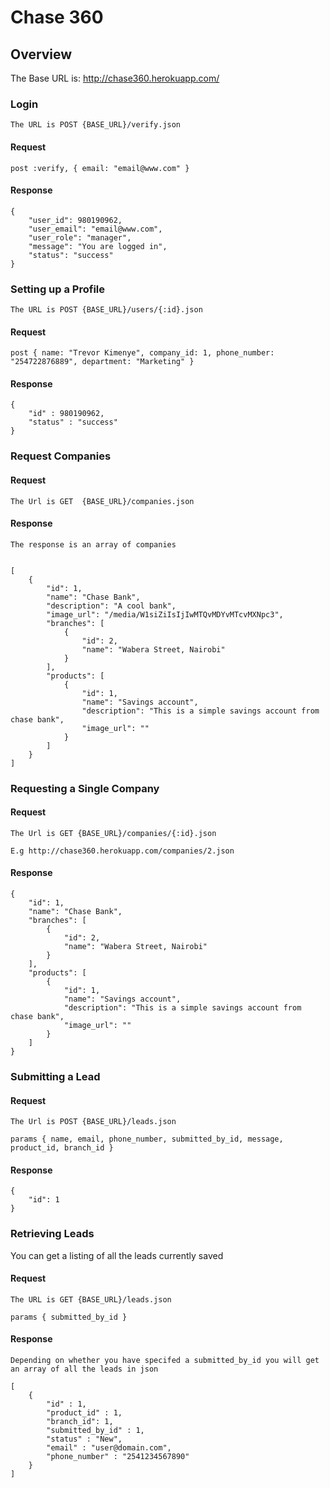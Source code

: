 # Chase 360


## Overview

The Base URL is: http://chase360.herokuapp.com/

### Login
    
    The URL is POST {BASE_URL}/verify.json
    
#### Request

    post :verify, { email: "email@www.com" }


#### Response    

    
    {
        "user_id": 980190962,
        "user_email": "email@www.com",
        "user_role": "manager",
        "message": "You are logged in",
        "status": "success"
    }
    
    

### Setting up a Profile

    The URL is POST {BASE_URL}/users/{:id}.json

#### Request
    
    post { name: "Trevor Kimenye", company_id: 1, phone_number: "254722876889", department: "Marketing" }

#### Response

    {
        "id" : 980190962,
        "status" : "success"
    }

### Request Companies
    

#### Request    
    
    The Url is GET  {BASE_URL}/companies.json
    

#### Response
    
    The response is an array of companies

    
    [
        {
            "id": 1,
            "name": "Chase Bank",
            "description": "A cool bank",
            "image_url": "/media/W1siZiIsIjIwMTQvMDYvMTcvMXNpc3",
            "branches": [
                {
                    "id": 2,
                    "name": "Wabera Street, Nairobi"
                }
            ],
            "products": [
                {
                    "id": 1,
                    "name": "Savings account",
                    "description": "This is a simple savings account from chase bank",
                    "image_url": ""
                }
            ]
        }
    ]
    
    
### Requesting a Single Company

#### Request
    
    The Url is GET {BASE_URL}/companies/{:id}.json

    E.g http://chase360.herokuapp.com/companies/2.json
    
#### Response


    {
        "id": 1,
        "name": "Chase Bank",
        "branches": [
            {
                "id": 2,
                "name": "Wabera Street, Nairobi"
            }
        ],
        "products": [
            {
                "id": 1,
                "name": "Savings account",
                "description": "This is a simple savings account from chase bank",
                "image_url": ""
            }
        ]
    }
    

### Submitting a Lead
    
#### Request    
    
    The Url is POST {BASE_URL}/leads.json

    params { name, email, phone_number, submitted_by_id, message, product_id, branch_id }

#### Response

    {
        "id": 1
    }

### Retrieving Leads

You can get a listing of all the leads currently saved

#### Request
    
    The URL is GET {BASE_URL}/leads.json

    params { submitted_by_id }

#### Response
    
    Depending on whether you have specifed a submitted_by_id you will get an array of all the leads in json

    [
        {
            "id" : 1,
            "product_id" : 1,
            "branch_id": 1,
            "submitted_by_id" : 1,
            "status" : "New",
            "email" : "user@domain.com",
            "phone_number" : "2541234567890"
        }
    ]

